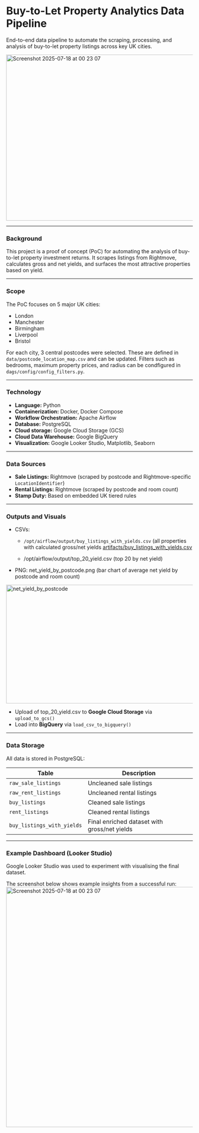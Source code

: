 # Buy-to-Let Property Analytics Data Pipeline

End-to-end data pipeline to automate the scraping, processing, and analysis of buy-to-let property listings across key UK cities.

<img width="628" height="448" alt="Screenshot 2025-07-18 at 00 23 07" src="https://github.com/user-attachments/assets/af97baef-492b-46cb-95db-31cc2279647a" />


---

### Background

This project is a proof of concept (PoC) for automating the analysis of buy-to-let property investment returns. It scrapes listings from Rightmove, calculates gross and net yields, and surfaces the most attractive properties based on yield.

---

### Scope

The PoC focuses on 5 major UK cities:

- London  
- Manchester  
- Birmingham  
- Liverpool  
- Bristol

For each city, 3 central postcodes were selected. These are defined in `data/postcode_location_map.csv` and can be updated. Filters such as bedrooms, maximum property prices, and radius can be condfigured in `dags/config/config_filters.py`. 

---

### Technology

- **Language:** Python  
- **Containerization:** Docker, Docker Compose  
- **Workflow Orchestration:** Apache Airflow  
- **Database:** PostgreSQL
- **Cloud storage:** Google Cloud Storage (GCS)
- **Cloud Data Warehouse:** Google BigQuery
- **Visualization:** Google Looker Studio, Matplotlib, Seaborn  

---

### Data Sources

- **Sale Listings:** Rightmove (scraped by postcode and Rightmove-specific `LocationIdentifier`)
- **Rental Listings:** Rightmove (scraped by postcode and room count)
- **Stamp Duty:** Based on embedded UK tiered rules

---

### Outputs and Visuals

- CSVs:
  - `/opt/airflow/output/buy_listings_with_yields.csv` (all properties with calculated gross/net yields  [artifacts/buy_listings_with_yields.csv](artifacts/buy_listings_with_yields.csv.csv)
    
  - /opt/airflow/output/top_20_yield.csv (top 20 by net yield)

- PNG: net_yield_by_postcode.png (bar chart of average net yield by postcode and room count)

  
<img width="550" height="320" alt="net_yield_by_postcode" src="https://github.com/user-attachments/assets/2f506de2-7ec6-4271-b486-7af61f68e9cb" />

  
- Upload of top_20_yield.csv to **Google Cloud Storage** via `upload_to_gcs()`
- Load into **BigQuery** via `load_csv_to_bigquery()`

---
### Data Storage

All data is stored in PostgreSQL:

| Table                         | Description                           |
|------------------------------|---------------------------------------|
| `raw_sale_listings`          | Uncleaned sale listings               |
| `raw_rent_listings`          | Uncleaned rental listings             |
| `buy_listings`               | Cleaned sale listings                 |
| `rent_listings`              | Cleaned rental listings               |
| `buy_listings_with_yields`   | Final enriched dataset with gross/net yields |

---

### Example Dashboard (Looker Studio)

Google Looker Studio was used to experiment with visualising the final dataset.

The screenshot below shows example insights from a successful run:
<img width="828" height="648" alt="Screenshot 2025-07-18 at 00 23 07" src="https://github.com/user-attachments/assets/8b7cbff6-2edf-465f-8c47-02c28d7fbead" />
